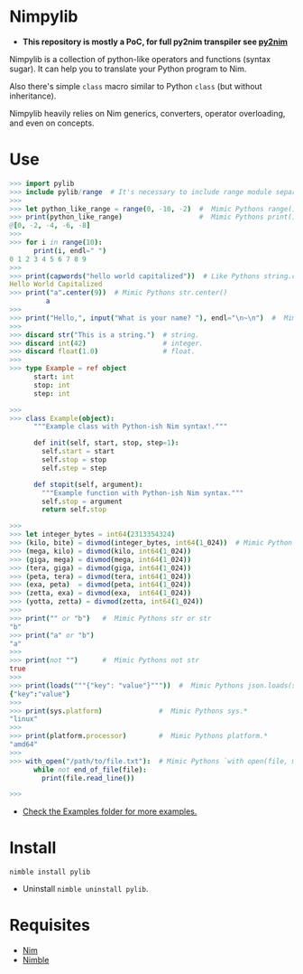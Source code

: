 # Nimpylib

- **This repository is mostly a PoC, for full py2nim transpiler see [py2nim](https://github.com/metacraft-labs/py2nim)**

Nimpylib is a collection of python-like operators and functions (syntax sugar).
It can help you to translate your Python program to Nim.

Also there's simple `class` macro similar to Python `class` (but without inheritance).

Nimpylib heavily relies on Nim generics, converters, operator overloading, and even on concepts.


# Use

```nim
>>> import pylib
>>> include pylib/range  # It's necessary to include range module separately
>>>
>>> let python_like_range = range(0, -10, -2)  #  Mimic Pythons range()
>>> print(python_like_range)                   #  Mimic Pythons print()
@[0, -2, -4, -6, -8]
>>>
>>> for i in range(10):
      print(i, endl=" ")
0 1 2 3 4 5 6 7 8 9
>>>
>>> print(capwords("hello world capitalized"))  # Like Pythons string.capwords()
Hello World Capitalized
>>> print("a".center(9))  # Mimic Pythons str.center()
         a        
>>>
>>> print("Hello,", input("What is your name? "), endl="\n~\n")  #  Mimic Pythons input()
>>>
>>> discard str("This is a string.")  # string.
>>> discard int(42)                   # integer.
>>> discard float(1.0)                # float.
>>>
>>> type Example = ref object
      start: int
      stop: int
      step: int

>>>
>>> class Example(object):
      """Example class with Python-ish Nim syntax!."""

      def init(self, start, stop, step=1):
        self.start = start
        self.stop = stop
        self.step = step

      def stopit(self, argument):
        """Example function with Python-ish Nim syntax."""
        self.stop = argument
        return self.stop

>>>
>>> let integer_bytes = int64(2313354324)
>>> (kilo, bite) = divmod(integer_bytes, int64(1_024))  # Mimic Python divmod()
>>> (mega, kilo) = divmod(kilo, int64(1_024))
>>> (giga, mega) = divmod(mega, int64(1_024))
>>> (tera, giga) = divmod(giga, int64(1_024))
>>> (peta, tera) = divmod(tera, int64(1_024))
>>> (exa, peta)  = divmod(peta, int64(1_024))
>>> (zetta, exa) = divmod(exa,  int64(1_024))
>>> (yotta, zetta) = divmod(zetta, int64(1_024))
>>>
>>> print("" or "b")   #  Mimic Pythons str or str
"b"
>>> print("a" or "b")
"a"
>>>
>>> print(not "")      #  Mimic Pythons not str
true
>>>
>>> print(loads("""{"key": "value"}"""))  #  Mimic Pythons json.loads(str)
{"key":"value"}
>>>
>>> print(sys.platform)              #  Mimic Pythons sys.*
"linux"
>>>
>>> print(platform.processor)        #  Mimic Pythons platform.*
"amd64"
>>>
>>> with_open("/path/to/file.txt"):  # Mimic Pythons `with open(file, mode='r') as file:`
      while not end_of_file(file):
        print(file.read_line())

>>>
```

- [Check the Examples folder for more examples.](https://github.com/Yardanico/nimpylib/tree/master/examples)


# Install

```
nimble install pylib
```

- Uninstall `nimble uninstall pylib`.


# Requisites

- [Nim](https://nim-lang.org)
- [Nimble](https://github.com/nim-lang/nimble#installation)

